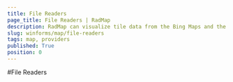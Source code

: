 ```yaml
---
title: File Readers
page_title: File Readers | RadMap
description: RadMap can visualize tile data from the Bing Maps and the OpenStreetMaps REST services as well as from the local file system.
slug: winforms/map/file-readers
tags: map, providers
published: True
position: 0 
---
```


#File Readers



 